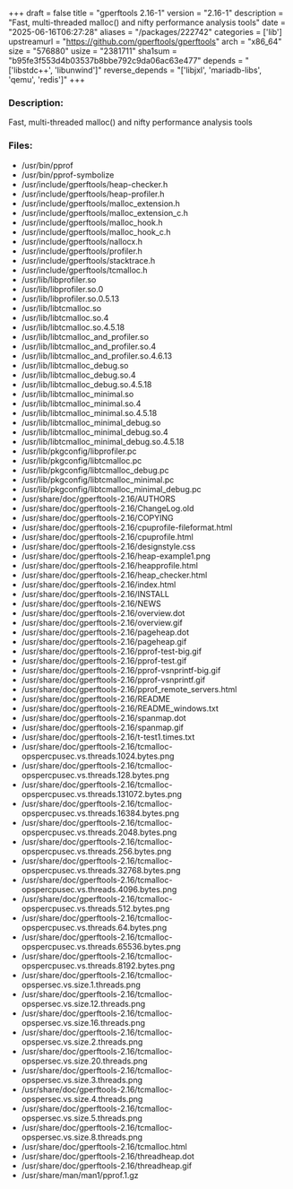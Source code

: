 +++
draft = false
title = "gperftools 2.16-1"
version = "2.16-1"
description = "Fast, multi-threaded malloc() and nifty performance analysis tools"
date = "2025-06-16T06:27:28"
aliases = "/packages/222742"
categories = ['lib']
upstreamurl = "https://github.com/gperftools/gperftools"
arch = "x86_64"
size = "576880"
usize = "2381711"
sha1sum = "b95fe3f553d4b03537b8bbe792c9da06ac63e477"
depends = "['libstdc++', 'libunwind']"
reverse_depends = "['libjxl', 'mariadb-libs', 'qemu', 'redis']"
+++
### Description: 
Fast, multi-threaded malloc() and nifty performance analysis tools

### Files: 
* /usr/bin/pprof
* /usr/bin/pprof-symbolize
* /usr/include/gperftools/heap-checker.h
* /usr/include/gperftools/heap-profiler.h
* /usr/include/gperftools/malloc_extension.h
* /usr/include/gperftools/malloc_extension_c.h
* /usr/include/gperftools/malloc_hook.h
* /usr/include/gperftools/malloc_hook_c.h
* /usr/include/gperftools/nallocx.h
* /usr/include/gperftools/profiler.h
* /usr/include/gperftools/stacktrace.h
* /usr/include/gperftools/tcmalloc.h
* /usr/lib/libprofiler.so
* /usr/lib/libprofiler.so.0
* /usr/lib/libprofiler.so.0.5.13
* /usr/lib/libtcmalloc.so
* /usr/lib/libtcmalloc.so.4
* /usr/lib/libtcmalloc.so.4.5.18
* /usr/lib/libtcmalloc_and_profiler.so
* /usr/lib/libtcmalloc_and_profiler.so.4
* /usr/lib/libtcmalloc_and_profiler.so.4.6.13
* /usr/lib/libtcmalloc_debug.so
* /usr/lib/libtcmalloc_debug.so.4
* /usr/lib/libtcmalloc_debug.so.4.5.18
* /usr/lib/libtcmalloc_minimal.so
* /usr/lib/libtcmalloc_minimal.so.4
* /usr/lib/libtcmalloc_minimal.so.4.5.18
* /usr/lib/libtcmalloc_minimal_debug.so
* /usr/lib/libtcmalloc_minimal_debug.so.4
* /usr/lib/libtcmalloc_minimal_debug.so.4.5.18
* /usr/lib/pkgconfig/libprofiler.pc
* /usr/lib/pkgconfig/libtcmalloc.pc
* /usr/lib/pkgconfig/libtcmalloc_debug.pc
* /usr/lib/pkgconfig/libtcmalloc_minimal.pc
* /usr/lib/pkgconfig/libtcmalloc_minimal_debug.pc
* /usr/share/doc/gperftools-2.16/AUTHORS
* /usr/share/doc/gperftools-2.16/ChangeLog.old
* /usr/share/doc/gperftools-2.16/COPYING
* /usr/share/doc/gperftools-2.16/cpuprofile-fileformat.html
* /usr/share/doc/gperftools-2.16/cpuprofile.html
* /usr/share/doc/gperftools-2.16/designstyle.css
* /usr/share/doc/gperftools-2.16/heap-example1.png
* /usr/share/doc/gperftools-2.16/heapprofile.html
* /usr/share/doc/gperftools-2.16/heap_checker.html
* /usr/share/doc/gperftools-2.16/index.html
* /usr/share/doc/gperftools-2.16/INSTALL
* /usr/share/doc/gperftools-2.16/NEWS
* /usr/share/doc/gperftools-2.16/overview.dot
* /usr/share/doc/gperftools-2.16/overview.gif
* /usr/share/doc/gperftools-2.16/pageheap.dot
* /usr/share/doc/gperftools-2.16/pageheap.gif
* /usr/share/doc/gperftools-2.16/pprof-test-big.gif
* /usr/share/doc/gperftools-2.16/pprof-test.gif
* /usr/share/doc/gperftools-2.16/pprof-vsnprintf-big.gif
* /usr/share/doc/gperftools-2.16/pprof-vsnprintf.gif
* /usr/share/doc/gperftools-2.16/pprof_remote_servers.html
* /usr/share/doc/gperftools-2.16/README
* /usr/share/doc/gperftools-2.16/README_windows.txt
* /usr/share/doc/gperftools-2.16/spanmap.dot
* /usr/share/doc/gperftools-2.16/spanmap.gif
* /usr/share/doc/gperftools-2.16/t-test1.times.txt
* /usr/share/doc/gperftools-2.16/tcmalloc-opspercpusec.vs.threads.1024.bytes.png
* /usr/share/doc/gperftools-2.16/tcmalloc-opspercpusec.vs.threads.128.bytes.png
* /usr/share/doc/gperftools-2.16/tcmalloc-opspercpusec.vs.threads.131072.bytes.png
* /usr/share/doc/gperftools-2.16/tcmalloc-opspercpusec.vs.threads.16384.bytes.png
* /usr/share/doc/gperftools-2.16/tcmalloc-opspercpusec.vs.threads.2048.bytes.png
* /usr/share/doc/gperftools-2.16/tcmalloc-opspercpusec.vs.threads.256.bytes.png
* /usr/share/doc/gperftools-2.16/tcmalloc-opspercpusec.vs.threads.32768.bytes.png
* /usr/share/doc/gperftools-2.16/tcmalloc-opspercpusec.vs.threads.4096.bytes.png
* /usr/share/doc/gperftools-2.16/tcmalloc-opspercpusec.vs.threads.512.bytes.png
* /usr/share/doc/gperftools-2.16/tcmalloc-opspercpusec.vs.threads.64.bytes.png
* /usr/share/doc/gperftools-2.16/tcmalloc-opspercpusec.vs.threads.65536.bytes.png
* /usr/share/doc/gperftools-2.16/tcmalloc-opspercpusec.vs.threads.8192.bytes.png
* /usr/share/doc/gperftools-2.16/tcmalloc-opspersec.vs.size.1.threads.png
* /usr/share/doc/gperftools-2.16/tcmalloc-opspersec.vs.size.12.threads.png
* /usr/share/doc/gperftools-2.16/tcmalloc-opspersec.vs.size.16.threads.png
* /usr/share/doc/gperftools-2.16/tcmalloc-opspersec.vs.size.2.threads.png
* /usr/share/doc/gperftools-2.16/tcmalloc-opspersec.vs.size.20.threads.png
* /usr/share/doc/gperftools-2.16/tcmalloc-opspersec.vs.size.3.threads.png
* /usr/share/doc/gperftools-2.16/tcmalloc-opspersec.vs.size.4.threads.png
* /usr/share/doc/gperftools-2.16/tcmalloc-opspersec.vs.size.5.threads.png
* /usr/share/doc/gperftools-2.16/tcmalloc-opspersec.vs.size.8.threads.png
* /usr/share/doc/gperftools-2.16/tcmalloc.html
* /usr/share/doc/gperftools-2.16/threadheap.dot
* /usr/share/doc/gperftools-2.16/threadheap.gif
* /usr/share/man/man1/pprof.1.gz

